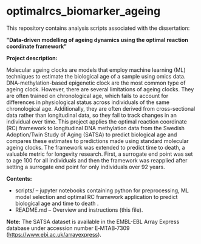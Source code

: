 # optimalrcs_biomarker_ageing

This repository contains analysis scripts associated with the dissertation:

**"Data-driven modelling of ageing dynamics using the optimal reaction coordinate framework"**

**Project description:**

Molecular ageing clocks are models that employ machine learning (ML) techniques to estimate the biological age of a sample using omics data. DNA-methylation-based epigenetic clock are the most common type of ageing clock. However, there are several limitations of ageing clocks. They are often trained on chronological age, which fails to account for differences in physiological status across individuals of the same chronological age. Additionally, they are often derived from cross-sectional data rather than longitudinal data, so they fail to track changes in an individual over time. This project applies the optimal reaction coordinate (RC) framework to longitudinal DNA methylation data from the Swedish Adoption/Twin Study of Aging (SATSA) to predict biological age and compares these estimates to predictions made using standard molecular ageing clocks. The framework was extended to predict time to death, a valuable metric for longevity research. First, a surrogate end point was set to age 100 for all individuals and then the framework was reapplied after setting a surrogate end point for only individuals over 92 years. 

**Contents:**
- scripts/ – jupyter notebooks containing python for preprocessing, ML model selection and optimal RC framework application to predict biological age and time to death .
- README.md – Overview and instructions (this file).

**Note:** The SATSA dataset is available in the EMBL-EBL Array Express database under accession number E‐MTAB‐7309 (https://www.ebi.ac.uk/arrayexpress). 

